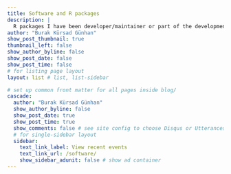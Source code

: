```yaml
---
title: Software and R packages
description: |
  R packages I have been developer/maintainer or part of the development team, with linkable resources.
author: "Burak Kürsad Günhan"
show_post_thumbnail: true
thumbnail_left: false
show_author_byline: false
show_post_date: false
show_post_time: false
# for listing page layout
layout: list # list, list-sidebar

# set up common front matter for all pages inside blog/
cascade:
  author: "Burak Kürsad Günhan"
  show_author_byline: false
  show_post_date: true
  show_post_time: true
  show_comments: false # see site config to choose Disqus or Utterances
  # for single-sidebar layout
  sidebar:
    text_link_label: View recent events
    text_link_url: /software/
    show_sidebar_adunit: false # show ad container
---
```


